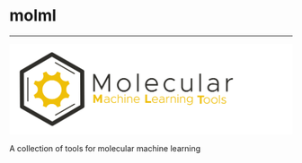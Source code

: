 # molml
***

![MolDox logo](img/logo.png?raw=true "Title")


A collection of tools for molecular machine learning
